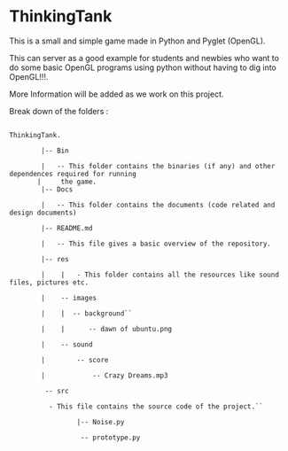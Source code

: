 ThinkingTank
============

This is a small and simple game made in Python and Pyglet (OpenGL).

This can server as a good example for students and newbies who want to do
some basic OpenGL programs using python without having to dig into OpenGL!!!.


More Information will be added as we work on this project.




Break down of the folders :

<code>
ThinkingTank. <br>
	    |-- Bin <br>
	    |	-- This folder contains the binaries (if any) and other dependences required for running <br>	    |	  the game.
	    |-- Docs <br>
	    | 	-- This folder contains the documents (code related and design documents) <br>
	    |-- README.md <br>
	    |	-- This file gives a basic overview of the repository. <br>
	    |-- res <br>
 	    |	 |   - This folder contains all the resources like sound files, pictures etc. <br>
	    |    -- images <br>
	    |    |  -- background`` <br>
	    |    |      -- dawn of ubuntu.png <br>
	    |    -- sound<br>
	    |        -- score <br>
	    |            -- Crazy Dreams.mp3<br>
	     -- src <br>
		  - This file contains the source code of the project.`` <br>
	             |-- Noise.py <br>
	       	      -- prototype.py <br>
</code>

